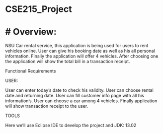 # CSE215_Project

# # Overview:

NSU Car rental service, this application is being used for users to rent vehicles online. User can give his booking date as well as his all personal information. Finally the application will offer 4 vehicles. After choosing one the application will show the total bill in a transaction receipt.

Functional Requirements

USER:

User can enter today’s date to check his validity.
User can choose rental date and returning date.
User can fill customer info page with all his information’s.
User can choose a car among 4 vehicles.
Finally application will show transaction receipt to the user.

TOOLS

Here we’ll use Eclipse IDE to develop the project and JDK: 13.02


